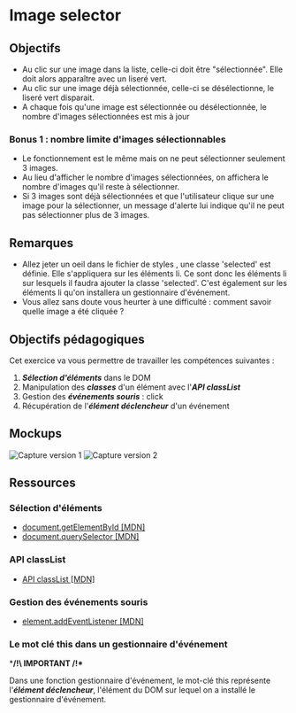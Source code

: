 # Image selector

## Objectifs

- Au clic sur une image dans la liste, celle-ci doit être "sélectionnée". Elle doit alors apparaître avec un liseré vert. 
- Au clic sur une image déjà sélectionnée, celle-ci se désélectionne, le liseré vert disparait.
- A chaque fois qu'une image est sélectionnée ou désélectionnée, le nombre d'images sélectionnées est mis à jour

### Bonus 1 : nombre limite d'images sélectionnables

- Le fonctionnement est le même mais on ne peut sélectionner seulement 3 images. 
- Au lieu d'afficher le nombre d'images sélectionnées, on affichera le nombre d'images qu'il reste à sélectionner. 
- Si 3 images sont déjà sélectionnées et que l'utilisateur clique sur une image pour la sélectionner, un message d'alerte lui indique qu'il ne peut pas sélectionner 
plus de 3 images.

## Remarques

- Allez jeter un oeil dans le fichier de styles , une classe 'selected' est définie. Elle s'appliquera sur les éléments li. Ce sont
donc les éléments li sur lesquels il faudra ajouter la classe 'selected'. C'est également sur les éléments li qu'on installera un gestionnaire d'événement.
- Vous allez sans doute vous heurter à une difficulté : comment savoir quelle image a été cliquée ? 

## Objectifs pédagogiques

Cet exercice va vous permettre de travailler les compétences suivantes :

1. ***Sélection d'éléments*** dans le DOM
2. Manipulation des ***classes*** d'un élément avec l'***API classList***
3. Gestion des ***événements souris*** : click
4. Récupération de l'***élément déclencheur*** d'un événement

## Mockups

![Capture version 1](.resources/img/capture-1.png)
![Capture version 2](.resources/img/capture-2.png)

## Ressources

### Sélection d'éléments

* [document.getElementById [MDN]](https://developer.mozilla.org/fr/docs/Web/API/Document/getElementById)
* [document.querySelector [MDN]](https://developer.mozilla.org/fr/docs/Web/API/Document/querySelector)

### API classList

* [API classList [MDN]](https://developer.mozilla.org/fr/docs/Web/API/Element/classList)

### Gestion des événements souris

* [element.addEventListener [MDN]](https://developer.mozilla.org/fr/docs/Web/API/EventTarget/addEventListener)

### Le mot clé this dans un gestionnaire d'événement

***/!\ IMPORTANT /!\***

Dans une fonction gestionnaire d'événement, le mot-clé this représente l'***élément déclencheur***, l'élément du DOM sur lequel on a installé le gestionnaire d'événement. 